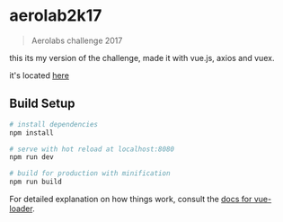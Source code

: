 # aerolab2k17

> Aerolabs challenge 2017

this its my version of the challenge, made it with vue.js, axios and vuex.

it's located [here](https://dist-dtyeogabwu.now.sh)

## Build Setup

``` bash
# install dependencies
npm install

# serve with hot reload at localhost:8080
npm run dev

# build for production with minification
npm run build
```

For detailed explanation on how things work, consult the [docs for vue-loader](http://vuejs.github.io/vue-loader).
